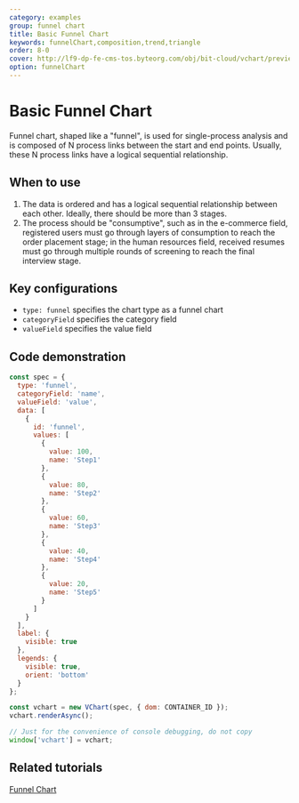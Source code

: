 ```yaml
---
category: examples
group: funnel chart
title: Basic Funnel Chart
keywords: funnelChart,composition,trend,triangle
order: 8-0
cover: http://lf9-dp-fe-cms-tos.byteorg.com/obj/bit-cloud/vchart/preview/funnel-chart/basic-funnel.png
option: funnelChart
---
```


# Basic Funnel Chart

Funnel chart, shaped like a "funnel", is used for single-process analysis and is composed of N process links between the start and end points. Usually, these N process links have a logical sequential relationship.

## When to use

1. The data is ordered and has a logical sequential relationship between each other. Ideally, there should be more than 3 stages.
2. The process should be "consumptive", such as in the e-commerce field, registered users must go through layers of consumption to reach the order placement stage; in the human resources field, received resumes must go through multiple rounds of screening to reach the final interview stage.

## Key configurations

- `type: funnel` specifies the chart type as a funnel chart
- `categoryField` specifies the category field
- `valueField` specifies the value field

## Code demonstration

```javascript livedemo
const spec = {
  type: 'funnel',
  categoryField: 'name',
  valueField: 'value',
  data: [
    {
      id: 'funnel',
      values: [
        {
          value: 100,
          name: 'Step1'
        },
        {
          value: 80,
          name: 'Step2'
        },
        {
          value: 60,
          name: 'Step3'
        },
        {
          value: 40,
          name: 'Step4'
        },
        {
          value: 20,
          name: 'Step5'
        }
      ]
    }
  ],
  label: {
    visible: true
  },
  legends: {
    visible: true,
    orient: 'bottom'
  }
};

const vchart = new VChart(spec, { dom: CONTAINER_ID });
vchart.renderAsync();

// Just for the convenience of console debugging, do not copy
window['vchart'] = vchart;
```

## Related tutorials

[Funnel Chart](link)
